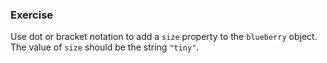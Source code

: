 <!--{ ids:[176], language:'JavaScript', type:'workshop', order: 2, name:'Add Properties', description:'Add properties with dot or bracket notation' } -->
### Exercise

Use dot or bracket notation to add a `size` property to the `blueberry` object. The value of `size` should be the string `"tiny"`.
